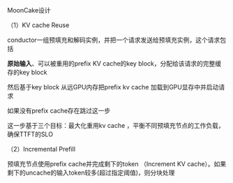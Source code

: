 MoonCake设计

（1）KV cache Reuse

conductor一组预填充和解码实例，并把一个请求发送给预填充实例，这个请求包括

**原始输入**、可以被重用的prefix KV cache的key block，分配给该请求的完整缓存的key block

然后基于key block 从远GPU内存把prefix kv cache 加载到GPU显存中并启动请求

如果没有prefix cache存在跳过这一步

这一步基于三个目标：最大化重用kv cache ，平衡不同预填充节点的工作负载，确保TTFT的SLO

（2）Incremental Prefill 

预填充节点使用prefix cache并完成剩下的token （Increment KV cache）。如果剩下的uncache的输入token较多(超过指定阈值)，则分块处理